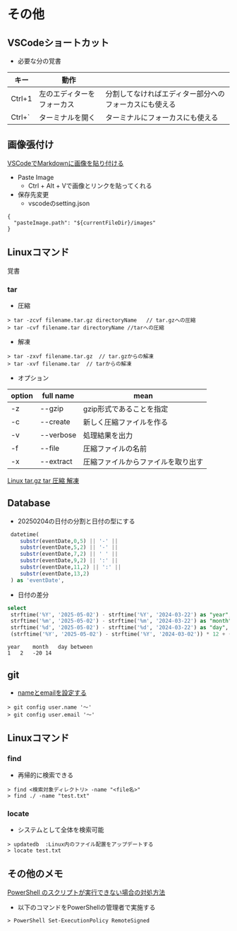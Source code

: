# その他

## VSCodeショートカット

- 必要な分の覚書

|キー|動作||
|--|--|--|
|Ctrl+1|左のエディターをフォーカス|分割してなければエディター部分へのフォーカスにも使える|
|Ctrl+`|ターミナルを開く|ターミナルにフォーカスにも使える|

## 画像張付け

[VSCodeでMarkdownに画像を貼り付ける](https://qiita.com/IshigiwaKenichiro/items/a188bae076c8ea330ef6)

- Paste Image
   - Ctrl + Alt + Vで画像とリンクを貼ってくれる
- 保存先変更
  - vscodeのsetting.json
```
{
  "pasteImage.path": "${currentFileDir}/images"
}

```
## Linuxコマンド

覚書

### tar

* 圧縮

``` text
> tar -zcvf filename.tar.gz directoryName   // tar.gzへの圧縮
> tar -cvf filename.tar directoryName //tarへの圧縮
```

* 解凍

``` text
> tar -zxvf filename.tar.gz  // tar.gzからの解凍
> tar -xvf filename.tar  // tarからの解凍
```

* オプション

|option|full name|mean|
|--|--|--|
|-z|--gzip|gzip形式であることを指定|
|-c|--create|新しく圧縮ファイルを作る|
|-v|--verbose|処理結果を出力|
|-f|--file|圧縮ファイルの名前|
|-x|--extract|圧縮ファイルからファイルを取り出す|

[Linux tar.gz tar 圧縮 解凍](https://qiita.com/HyunwookPark/items/047ba2da9ef16bcac356)

## Database

* 20250204の日付の分割と日付の型にする

``` sql
 datetime(
    substr(eventDate,0,5) || '-' || 
    substr(eventDate,5,2) || '-' || 
    substr(eventDate,7,2) || ' ' || 
    substr(eventDate,9,2) || ':' || 
    substr(eventDate,11,2) || ':' || 
    substr(eventDate,13,2) 
 ) as 'eventDate',
```

* 日付の差分

``` sql
select 
 strftime('%Y', '2025-05-02') - strftime('%Y', '2024-03-22') as "year",
 strftime('%m', '2025-05-02') - strftime('%m', '2024-03-22') as "month",
 strftime('%d', '2025-05-02') - strftime('%d', '2024-03-22') as "day",
 (strftime('%Y', '2025-05-02') - strftime('%Y', '2024-03-02')) * 12 + (strftime('%m', '2025-05-02') - strftime('%m', '2024-03-02')) as "between"
```

``` text
year	month	day	between
1	2	-20	14
```
## git

- [nameとemailを設定する](https://docs.github.com/ja/get-started/git-basics/setting-your-username-in-git)

``` text
> git config user.name '～'
> git config user.email '～'
```

## Linuxコマンド

### find

- 再帰的に検索できる
``` text
> find <検索対象ディレクトリ> -name "<file名>"
> find ./ -name "test.txt"
```

### locate

- システムとして全体を検索可能
``` text
> updatedb  :Linux内のファイル配置をアップデートする
> locate test.txt
```

## その他のメモ

[PowerShell のスクリプトが実行できない場合の対処方法](https://warawaforce.hatenablog.com/entry/2020/07/29/231649)

* 以下のコマンドをPowerShellの管理者で実施する

``` text
> PowerShell Set-ExecutionPolicy RemoteSigned
```

